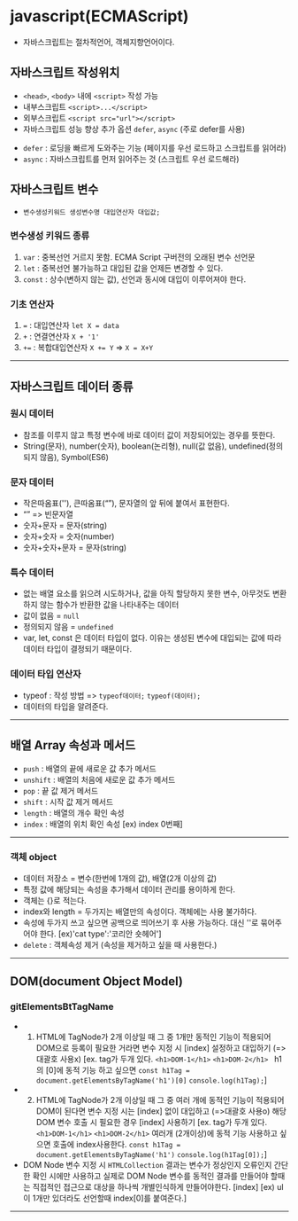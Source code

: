 # javascript(ECMAScript)
* 자바스크립트는 절차적언어, 객체지향언어이다.
## 자바스크립트 작성위치
* `<head>`, `<body>` 내에 `<script>` 작성 가능
* 내부스크립트 `<script>...</script>`
* 외부스크립트 `<script src="url"></script>`
* 자바스크립트 성능 향상 추가 옵션 `defer`, `async` (주로 defer를 사용)
- `defer` : 로딩을 빠르게 도와주는 기능 (페이지를 우선 로드하고 스크립트를 읽어라)
- `async` : 자바스크립트를 먼저 읽어주는 것 (스크립트 우선 로드해라)
## 자바스크립트 변수
* `변수생성키워드 생성변수명 대입연산자 대입값;`
### 변수생성 키워드 종류
1. `var` : 중복선언 거르지 못함. ECMA Script 구버전의 오래된 변수 선언문
2. `let` : 중복선언 불가능하고 대입된 값을 언제든 변경할 수 있다.
3. `const` : 상수(변하지 않는 값), 선언과 동시에 대입이 이루어져야 한다.
### 기초 연산자
1. `=` : 대입연산자 ` let X = data `
2. `+` : 연결연산자 ` X + '1' `
3. `+=` : 복합대입연산자 ` X += Y ` => ` X = X+Y `
---------------------------
## 자바스크립트 데이터 종류
### 원시 데이터
* 참조를 이루지 않고 특정 변수에 바로 데이터 값이 저장되어있는 경우를 뜻한다.
* String(문자), number(숫자), boolean(논리형), null(값 없음), undefined(정의되지 않음), Symbol(ES6)
### 문자 데이터
* 작은따옴표(''), 큰따옴표(“”), 문자열의 앞 뒤에 붙여서 표현한다.
* “” => 빈문자열
* 숫자+문자 = 문자(string)
* 숫자+숫자 = 숫자(number)
* 숫자+숫자+문자 = 문자(string)
### 특수 데이터
* 없는 배열 요소를 읽으려 시도하거나, 값을 아직 할당하지 못한 변수, 아무것도 변환하지 않는 함수가 반환한 값을 나타내주는 데이터
* 값이 없음 = `null`
* 정의되지 않음 = `undefined`
*  var, let, const 은 데이터 타입이 없다. 이유는 생성된 변수에 대입되는 값에 따라 데이터 타입이 결정되기 때문이다.
### 데이터 타입 연산자
* typeof : 작성 방법 => `typeof데이터;` `typeof(데이터);`
* 데이터의 타입을 알려준다.
---------------------------
## 배열 Array 속성과 메서드
* `push` : 배열의 끝에 새로운 값 추가 메서드
* `unshift` : 배열의 처음에 새로운 값 추가 메서드
* `pop` : 끝 값 제거 메서드
* `shift` : 시작 값 제거 메서드
* `length` : 배열의 개수 확인 속성
* `index` : 배열의 위치 확인 속성 [ex) index 0번째]
---------------------------
### 객체 object
* 데이터 저장소 = 변수(한번에 1개의 값), 배열(2개 이상의 값)
* 특정 값에 해당되는 속성을 추가해서 데이터 관리를 용이하게 한다.
* 객체는 {}로 적는다.
* index와 length = 두가지는 배열만의 속성이다. 객체에는 사용 불가하다.
* 속성에 두가지 쓰고 싶으면 공백으로 띄어쓰기 후 사용 가능하다. 대신 ''로 묶어주어야 한다. [ex)'cat type':'코리안 숏헤어']
* `delete` : 객체속성 제거 (속성을 제거하고 싶을 때 사용한다.)
---------------------------
## DOM(document Object Model)
### gitElementsBtTagName 
* 1. HTML에 TagNode가 2개 이상일 때 그 중 1개만 동적인 기능이 적용되어 DOM으로 등록이 필요한 거라면 변수 지정 시 [index] 설정하고 대입하기 (=>대괄호 사용x)
[ex.
    tag가 두개 있다.
    `<h1>DOM-1</h1>`
    `<h1>DOM-2</h1> `
    h1의 [0]에 동적 기능 하고 싶으면
    `const h1Tag = document.getElementsByTagName('h1')[0]`
    `console.log(h1Tag);`]
* 2. HTML에 TagNode가 2개 이상일 때 그 중 여러 개에 동적인 기능이 적용되어 DOM이 된다면 변수 지정 시는 [index] 없이 대입하고 (=>대괄호 사용o) 해당 DOM 변수 호출 시 필요한 경우 [index] 사용하기 
[ex.
    tag가 두개 있다.
    `<h1>DOM-1</h1>`
    `<h1>DOM-2</h1>` 
    여러개 (2개이상)에 동적 기능 사용하고 싶으면 호출에 index사용한다.
    `const h1Tag = document.getElementsByTagName('h1')`
    `console.log(h1Tag[0]);`]
* DOM Node 변수 지정 시
`HTMLCollection` 결과는 변수가 정상인지 오류인지 간단한 확인 시에만 사용하고 실제로 DOM Node 변수를 동적인 결과를 만들어야 할때는 직접적인 접근으로 대상을 하나씩 개별인식하게 만들어야한다. [index] [ex) ul이 1개만 있더라도 선언할때 index[0]를 붙여준다.]
---------------------------